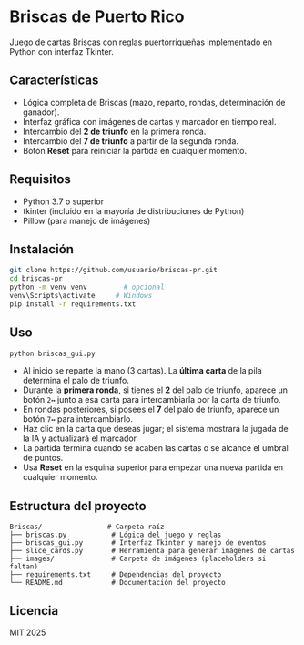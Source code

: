 # Briscas de Puerto Rico

Juego de cartas Briscas con reglas puertorriqueñas implementado en Python con interfaz Tkinter.

## Características
- Lógica completa de Briscas (mazo, reparto, rondas, determinación de ganador).
- Interfaz gráfica con imágenes de cartas y marcador en tiempo real.
- Intercambio del **2 de triunfo** en la primera ronda.
- Intercambio del **7 de triunfo** a partir de la segunda ronda.
- Botón **Reset** para reiniciar la partida en cualquier momento.

## Requisitos
- Python 3.7 o superior
- tkinter (incluido en la mayoría de distribuciones de Python)
- Pillow (para manejo de imágenes)

## Instalación
```bash
git clone https://github.com/usuario/briscas-pr.git
cd briscas-pr
python -m venv venv         # opcional
venv\Scripts\activate     # Windows
pip install -r requirements.txt
```

## Uso
```bash
python briscas_gui.py
```
- Al inicio se reparte la mano (3 cartas). La **última carta** de la pila determina el palo de triunfo.
- Durante la **primera ronda**, si tienes el **2** del palo de triunfo, aparece un botón `2↔` junto a esa carta para intercambiarla por la carta de triunfo.
- En rondas posteriores, si posees el **7** del palo de triunfo, aparece un botón `7↔` para intercambiarlo.
- Haz clic en la carta que deseas jugar; el sistema mostrará la jugada de la IA y actualizará el marcador.
- La partida termina cuando se acaben las cartas o se alcance el umbral de puntos.
- Usa **Reset** en la esquina superior para empezar una nueva partida en cualquier momento.

## Estructura del proyecto
```
Briscas/                # Carpeta raíz
├── briscas.py           # Lógica del juego y reglas
├── briscas_gui.py       # Interfaz Tkinter y manejo de eventos
├── slice_cards.py       # Herramienta para generar imágenes de cartas
├── images/              # Carpeta de imágenes (placeholders si faltan)
├── requirements.txt     # Dependencias del proyecto
└── README.md            # Documentación del proyecto
```

## Licencia
MIT 2025
